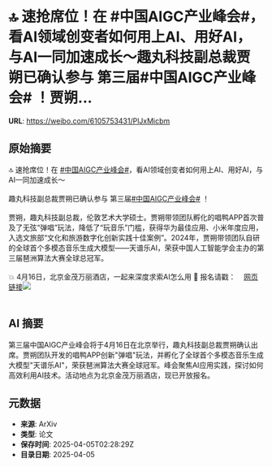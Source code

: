 # 🔝 速抢席位！在 #中国AIGC产业峰会#，看AI领域创变者如何用上AI、用好AI，与AI一同加速成长～趣丸科技副总裁贾朔已确认参与 第三届#中国AIGC产业峰会# ！贾朔...

**URL**: https://weibo.com/6105753431/PlJxMicbm

## 原始摘要

🔝 速抢席位！在 <a href="https://m.weibo.cn/search?containerid=231522type%3D1%26t%3D10%26q%3D%23%E4%B8%AD%E5%9B%BDAIGC%E4%BA%A7%E4%B8%9A%E5%B3%B0%E4%BC%9A%23&amp;extparam=%23%E4%B8%AD%E5%9B%BDAIGC%E4%BA%A7%E4%B8%9A%E5%B3%B0%E4%BC%9A%23" data-hide=""><span class="surl-text">#中国AIGC产业峰会#</span></a>，看AI领域创变者如何用上AI、用好AI，与AI一同加速成长～<br><br>趣丸科技副总裁贾朔已确认参与 第三届<a href="https://m.weibo.cn/search?containerid=231522type%3D1%26t%3D10%26q%3D%23%E4%B8%AD%E5%9B%BDAIGC%E4%BA%A7%E4%B8%9A%E5%B3%B0%E4%BC%9A%23&amp;extparam=%23%E4%B8%AD%E5%9B%BDAIGC%E4%BA%A7%E4%B8%9A%E5%B3%B0%E4%BC%9A%23" data-hide=""><span class="surl-text">#中国AIGC产业峰会#</span></a> ！<br><br>贾朔，趣丸科技副总裁，伦敦艺术大学硕士。贾朔带领团队孵化的唱鸭APP首次普及了无弦“弹唱”玩法，降低了“玩音乐”门槛，获得华为最佳应用、小米年度应用，入选文旅部“文化和旅游数字化创新实践十佳案例”。2024年，贾朔带领团队自研的全球首个多模态音乐生成大模型——天谱乐AI，荣获中国人工智能学会主办的第三届琶洲算法大赛全球总冠军。<br><br>💥 4月16日，北京金茂万丽酒店，一起来深度求索AI怎么用 🙌 报名请戳：<a href="https://weibo.cn/sinaurl?u=https%3A%2F%2Fhdxu.cn%2FArf5" data-hide=""><span class="url-icon"><img style="width: 1rem;height: 1rem" src="https://h5.sinaimg.cn/upload/2015/09/25/3/timeline_card_small_web_default.png" referrerpolicy="no-referrer"></span><span class="surl-text">网页链接</span></a><img style="" src="https://tvax1.sinaimg.cn/large/006Fd7o3ly1i0514by31aj30yi1pcwuh.jpg" referrerpolicy="no-referrer"><br><br>

## AI 摘要

第三届中国AIGC产业峰会将于4月16日在北京举行，趣丸科技副总裁贾朔确认出席。贾朔团队开发的唱鸭APP创新"弹唱"玩法，并孵化了全球首个多模态音乐生成大模型"天谱乐AI"，荣获琶洲算法大赛全球冠军。峰会聚焦AI应用实践，探讨如何高效利用AI技术。活动地点为北京金茂万丽酒店，现已开放报名。

## 元数据

- **来源**: ArXiv
- **类型**: 论文
- **保存时间**: 2025-04-05T02:28:29Z
- **目录日期**: 2025-04-05

